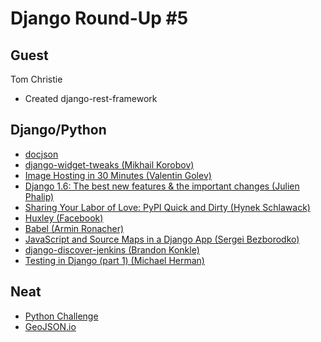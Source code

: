 # Django Round-Up #5

## Guest

Tom Christie

- Created django-rest-framework

## Django/Python

* [docjson](https://github.com/docjson/docjson)
* [django-widget-tweaks (Mikhail Korobov)](https://bitbucket.org/kmike/django-widget-tweaks/)
* [Image Hosting in 30 Minutes (Valentin Golev)](http://gun.io/blog/image-hosting-in-30-minutes/)
* [Django 1.6: The best new features & the important changes (Julien Phalip)](https://speakerdeck.com/julienphalip/django-1-dot-6-the-best-new-features-and-the-important-changes)
* [Sharing Your Labor of Love: PyPI Quick and Dirty (Hynek Schlawack)](http://hynek.me/articles/sharing-your-labor-of-love-pypi-quick-and-dirty/)
* [Huxley (Facebook)](https://github.com/facebook/huxley)
* [Babel (Armin Ronacher)](https://github.com/mitsuhiko/babel)
* [JavaScript and Source Maps in a Django App (Sergei Bezborodko)](https://rollbar.com/blog/post/2013/08/02/javascript-and-source-maps-in-a-django-app/)
* [django-discover-jenkins (Brandon Konkle)](https://github.com/lincolnloop/django-discover-jenkins)
* [Testing in Django (part 1) (Michael Herman)](http://www.realpython.com/blog/python/testing-in-django-part-1-best-practices-and-examples/)

## Neat
* [Python Challenge](http://www.pythonchallenge.com/)
* [GeoJSON.io](http://macwright.org/2013/07/26/geojsonio.html)

